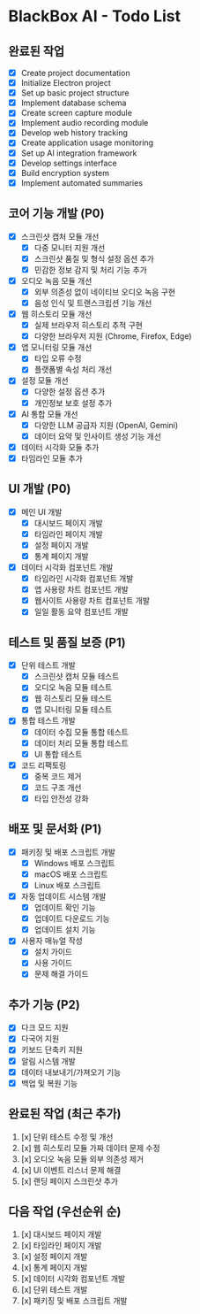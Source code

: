 # BlackBox AI - Todo List

## 완료된 작업
- [x] Create project documentation
- [x] Initialize Electron project
- [x] Set up basic project structure
- [x] Implement database schema
- [x] Create screen capture module
- [x] Implement audio recording module
- [x] Develop web history tracking
- [x] Create application usage monitoring
- [x] Set up AI integration framework
- [x] Develop settings interface
- [x] Build encryption system
- [x] Implement automated summaries

## 코어 기능 개발 (P0)
- [x] 스크린샷 캡처 모듈 개선
  - [x] 다중 모니터 지원 개선
  - [x] 스크린샷 품질 및 형식 설정 옵션 추가
  - [x] 민감한 정보 감지 및 처리 기능 추가
- [x] 오디오 녹음 모듈 개선
  - [x] 외부 의존성 없이 네이티브 오디오 녹음 구현
  - [x] 음성 인식 및 트랜스크립션 기능 개선
- [x] 웹 히스토리 모듈 개선
  - [x] 실제 브라우저 히스토리 추적 구현
  - [x] 다양한 브라우저 지원 (Chrome, Firefox, Edge)
- [x] 앱 모니터링 모듈 개선
  - [x] 타입 오류 수정
  - [x] 플랫폼별 속성 처리 개선
- [x] 설정 모듈 개선
  - [x] 다양한 설정 옵션 추가
  - [x] 개인정보 보호 설정 추가
- [x] AI 통합 모듈 개선
  - [x] 다양한 LLM 공급자 지원 (OpenAI, Gemini)
  - [x] 데이터 요약 및 인사이트 생성 기능 개선
- [x] 데이터 시각화 모듈 추가
- [x] 타임라인 모듈 추가

## UI 개발 (P0)
- [x] 메인 UI 개발
  - [x] 대시보드 페이지 개발
  - [x] 타임라인 페이지 개발
  - [x] 설정 페이지 개발
  - [x] 통계 페이지 개발
- [x] 데이터 시각화 컴포넌트 개발
  - [x] 타임라인 시각화 컴포넌트 개발
  - [x] 앱 사용량 차트 컴포넌트 개발
  - [x] 웹사이트 사용량 차트 컴포넌트 개발
  - [x] 일일 활동 요약 컴포넌트 개발

## 테스트 및 품질 보증 (P1)
- [x] 단위 테스트 개발
  - [x] 스크린샷 캡처 모듈 테스트
  - [x] 오디오 녹음 모듈 테스트
  - [x] 웹 히스토리 모듈 테스트
  - [x] 앱 모니터링 모듈 테스트
- [x] 통합 테스트 개발
  - [x] 데이터 수집 모듈 통합 테스트
  - [x] 데이터 처리 모듈 통합 테스트
  - [x] UI 통합 테스트
- [x] 코드 리팩토링
  - [x] 중복 코드 제거
  - [x] 코드 구조 개선
  - [x] 타입 안전성 강화

## 배포 및 문서화 (P1)
- [x] 패키징 및 배포 스크립트 개발
  - [x] Windows 배포 스크립트
  - [x] macOS 배포 스크립트
  - [x] Linux 배포 스크립트
- [x] 자동 업데이트 시스템 개발
  - [x] 업데이트 확인 기능
  - [x] 업데이트 다운로드 기능
  - [x] 업데이트 설치 기능
- [x] 사용자 매뉴얼 작성
  - [x] 설치 가이드
  - [x] 사용 가이드
  - [x] 문제 해결 가이드

## 추가 기능 (P2)
- [x] 다크 모드 지원
- [x] 다국어 지원
- [x] 키보드 단축키 지원
- [x] 알림 시스템 개발
- [x] 데이터 내보내기/가져오기 기능
- [x] 백업 및 복원 기능

## 완료된 작업 (최근 추가)
1. [x] 단위 테스트 수정 및 개선
2. [x] 웹 히스토리 모듈 가짜 데이터 문제 수정
3. [x] 오디오 녹음 모듈 외부 의존성 제거
4. [x] UI 이벤트 리스너 문제 해결
5. [x] 랜딩 페이지 스크린샷 추가

## 다음 작업 (우선순위 순)
1. [x] 대시보드 페이지 개발
2. [x] 타임라인 페이지 개발
3. [x] 설정 페이지 개발
4. [x] 통계 페이지 개발
5. [x] 데이터 시각화 컴포넌트 개발
6. [x] 단위 테스트 개발
7. [x] 패키징 및 배포 스크립트 개발
